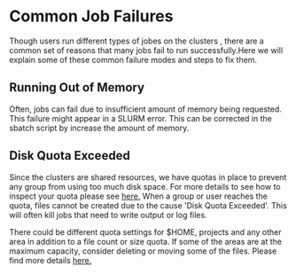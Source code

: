 # Common Job Failures

Though users run different types of jobes on the clusters , there are a common set of reasons
that many jobs fail to run successfully.Here we will explain  some of these common failure modes
 and  steps to fix them.

## Running Out of Memory

Often, jobs can fail due to insufficient amount of memory being requested. This failure might 
appear in a SLURM error.
This can be corrected in the sbatch script by increase the amount of memory.

## Disk Quota Exceeded

Since the clusters are shared resources, we have quotas in place to prevent any group from
 using too much disk space. For more details to see how to inspect your quota please
 see [here.](https://documentation.sigma2.no/files_storage/clusters.html) 
When a group or user reaches the quota, files cannot  be created due to the cause 'Disk Quota Exceeded'. 
This will often kill jobs that need to write output or log files.
 
There could be different quota settings for $HOME, projects and any other area in addition to a file count or size quota. If some of the areas are at the maximum capacity, consider deleting or moving some of the files. Please find more details [here.](https://documentation.sigma2.no/files_storage/clusters.html#frequently-asked-questions)


